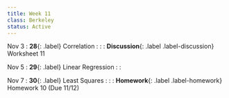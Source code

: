 ```yaml
---
title: Week 11
class: Berkeley
status: Active
---
```


Nov 3
: **28**{: .label} Correlation
    : <!--{{site.links.lec.slides.slide29}} {{site.links.lec.demo.demo29}}-->
: <!--_Reading:_ [15.1](https://inferentialthinking.com/chapters/15/1/Correlation.html)-->
: **Discussion**{: .label .label-discussion} Worksheet 11<!--{{site.links.wksht.wksht11}}-->

Nov 5
: **29**{: .label} Linear Regression
    : <!--{{site.links.lec.slides.slide30}} {{site.links.lec.demo.demo30}}-->
: <!--_Reading:_ [15.2](https://inferentialthinking.com/chapters/15/2/Regression_Line.html)-->

Nov 7
: **30**{: .label} Least Squares
  : <!--{{site.links.lec.slides.slide31}} {{site.links.lec.demo.demo31}}-->
: <!--_Reading:_ [15.3](https://inferentialthinking.com/chapters/15/3/Method_of_Least_Squares.html), [15.4](https://inferentialthinking.com/chapters/15/4/Least_Squares_Regression.html)-->
: **Homework**{: .label .label-homework} Homework 10<!--{{site.links.hw.hw10}}--> (Due 11/12)